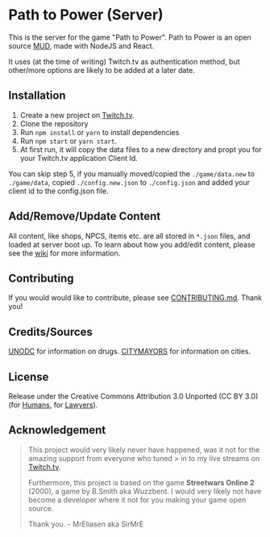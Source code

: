 # Path to Power (Server)

This is the server for the game "Path to Power". Path to Power is an open source [MUD](https://en.wikipedia.org/wiki/MUD), made with NodeJS and React.

It uses (at the time of writing) Twitch.tv as authentication method, but other/more options are likely to be added at a later date.

## Installation

1. Create a new project on [Twitch.tv](https://dev.twitch.tv).
2. Clone the repository
3. Run `npm install` or `yarn` to install dependencies
4. Run `npm start` or `yarn start`. 
5. At first run, it will copy the data files to a new directory and propt you for your Twitch.tv application Client Id.

You can skip step 5, if you manually moved/copied the `./game/data.new` to `./game/data`, copied  `./config.new.json` to `./config.json` and added your client id to the config.json file.

## Add/Remove/Update Content

All content, like shops, NPCS, items etc. are all stored in `*.json` files, and loaded at server boot up.
To learn about how you add/edit content, please see the [wiki](https://github.com/MrEliasen/path-to-power-server/wiki) for more information.

## Contributing

If you would would like to contribute, please see [CONTRIBUTING.md](https://github.com/MrEliasen/path-to-power-server/blob/master/.github/CONTRIBUTING.md). Thank you!

## Credits/Sources

[UNODC](https://stats.unodc.org/) for information on drugs.
[CITYMAYORS](http://www.citymayors.com/statistics/largest-cities-population-125.html) for information on cities.

## License

Release under the Creative Commons Attribution 3.0 Unported (CC BY 3.0) (for [Humans](https://creativecommons.org/licenses/by/3.0/), for [Lawyers](https://github.com/MrEliasen/path-to-power-server/blob/master/LICENSE.md)).

## Acknowledgement

> This project would very likely never have happened, was it not for the amazing support from everyone who tuned > in to my live streams on [Twitch.tv](https://twitch.tv/sirmre).
> 
> Furthermore, this project is based on the game **Streetwars Online 2** (2000), a game by B.Smith aka Wuzzbent.
> I would very likely not have become a developer where it not for you making your game open source.
>  
> Thank you. - MrEliasen aka SirMrE
